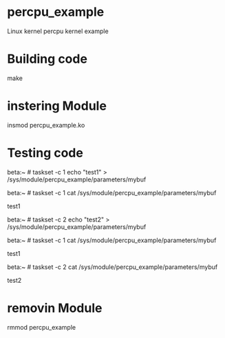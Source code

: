 # percpu_example
Linux kernel percpu kernel example

# Building code
make

# instering Module
insmod percpu_example.ko

# Testing code

beta:~ # taskset -c 1 echo "test1" > /sys/module/percpu_example/parameters/mybuf

beta:~ # taskset -c 1 cat /sys/module/percpu_example/parameters/mybuf

test1

beta:~ # taskset -c 2 echo "test2" > /sys/module/percpu_example/parameters/mybuf

beta:~ # taskset -c 1 cat /sys/module/percpu_example/parameters/mybuf

test1

beta:~ # taskset -c 2 cat /sys/module/percpu_example/parameters/mybuf

test2

# removin Module
rmmod percpu_example
